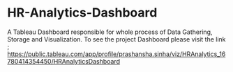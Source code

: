 # HR-Analytics-Dashboard
A Tableau Dashboard responsible for whole process of Data Gathering, Storage and Visualization. To see the project Dashboard please visit the link ; https://public.tableau.com/app/profile/prashansha.sinha/viz/HRAnalytics_16780414354450/HRAnalyticsDashboard
